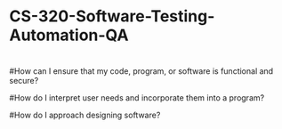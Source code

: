 # CS-320-Software-Testing-Automation-QA
#
#How can I ensure that my code, program, or software is functional and secure?

#How do I interpret user needs and incorporate them into a program?

#How do I approach designing software?
